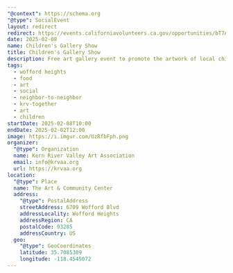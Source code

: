 ```yaml
---
"@context": https://schema.org
"@type": SocialEvent
layout: redirect
redirect: https://events.californiavolunteers.ca.gov/opportunities/bT7AJhBUvk
date: 2025-02-08
name: Children's Gallery Show
title: Children's Gallery Show
description: Free art gallery event to promote the artwork of local children.
tags:
  - wofford heights
  - food
  - art
  - social
  - neighbor-to-neighbor
  - krv-together
  - art
  - children
startDate: 2025-02-08T10:00
endDate: 2025-02-02T12:00
image: https://i.imgur.com/UzRfbFph.png
organizer:
  "@type": Organization
  name: Kern River Valley Art Association
  email: info@krvaa.org
  url: https://krvaa.org
location:
  "@type": Place
  name: The Art & Community Center
  address:
    "@type": PostalAddress
    streetAddress: 6709 Wofford Blvd
    addressLocality: Wofford Heights
    addressRegion: CA
    postalCode: 93285
    addressCountry: US
  geo:
    "@type": GeoCoordinates
    latitude: 35.7085309
    longitude: -118.4545072
---
```

